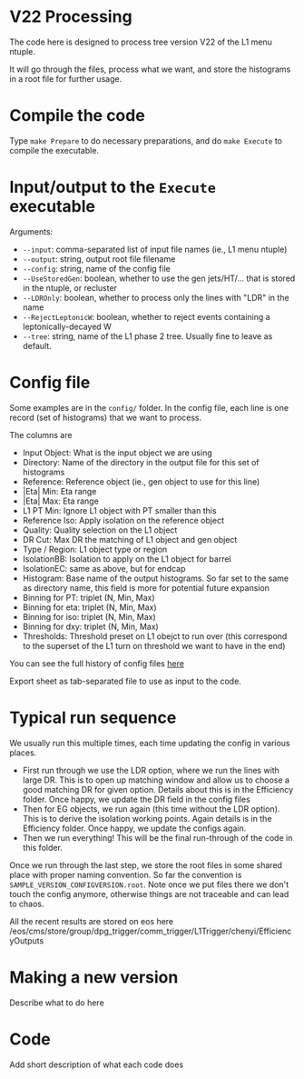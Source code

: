 
# V22 Processing

The code here is designed to process tree version V22 of the L1 menu ntuple.

It will go through the files, process what we want, and store the histograms in a root file for further usage.


# Compile the code

Type `make Prepare` to do necessary preparations,
and do `make Execute` to compile the executable.


# Input/output to the `Execute` executable

Arguments:
- `--input`: comma-separated list of input file names (ie., L1 menu ntuple)
- `--output`: string, output root file filename
- `--config`: string, name of the config file
- `--UseStoredGen`: boolean, whether to use the gen jets/HT/... that is stored in the ntuple, or recluster
- `--LDROnly`: boolean, whether to process only the lines with "LDR" in the name
- `--RejectLeptonicW`: boolean, whether to reject events containing a leptonically-decayed W
- `--tree`: string, name of the L1 phase 2 tree.  Usually fine to leave as default.


# Config file

Some examples are in the `config/` folder.  In the config file, each line is one record (set of histograms) that we want to process.

The columns are
- Input Object: What is the input object we are using
- Directory: Name of the directory in the output file for this set of histograms
- Reference: Reference object (ie., gen object to use for this line)
- |Eta| Min: Eta range
- |Eta| Max: Eta range
- L1 PT Min: Ignore L1 object with PT smaller than this
- Reference Iso: Apply isolation on the reference object
- Quality: Quality selection on the L1 object
- DR Cut: Max DR the matching of L1 object and gen object
- Type / Region: L1 object type or region
- IsolationBB: Isolation to apply on the L1 object for barrel
- IsolationEC: same as above, but for endcap
- Histogram: Base name of the output histograms.  So far set to the same as directory name, this field is more for potential future expansion
- Binning for PT: triplet (N, Min, Max)
- Binning for eta: triplet (N, Min, Max)
- Binning for iso: triplet (N, Min, Max)
- Binning for dxy: triplet (N, Min, Max)
- Thresholds: Threshold preset on L1 obejct to run over (this correspond to the superset of the L1 turn on threshold we want to have in the end)

You can see the full history of config files [here](https://docs.google.com/spreadsheets/d/14CVVhA6ITSTmv0x0Z2BRJ7cLgMKabi6TWsDXbyffGBg/edit#gid=462890739)

Export sheet as tab-separated file to use as input to the code.


# Typical run sequence 

We usually run this multiple times, each time updating the config in various places.

- First run through we use the LDR option, where we run the lines with large DR.  This is to open up matching window and allow us to choose a good matching DR for given option.  Details about this is in the Efficiency folder.  Once happy, we update the DR field in the config files
- Then for EG objects, we run again (this time without the LDR option).  This is to derive the isolation working points.  Again details is in the Efficiency folder.  Once happy, we update the configs again.
- Then we run everything!  This will be the final run-through of the code in this folder.

Once we run through the last step, we store the root files in some shared place with proper naming convention.  So far the convention is `SAMPLE_VERSION_CONFIGVERSION.root`.  Note once we put files there we don't touch the config anymore, otherwise things are not traceable and can lead to chaos.

All the recent results are stored on eos here /eos/cms/store/group/dpg_trigger/comm_trigger/L1Trigger/chenyi/EfficiencyOutputs




# Making a new version

Describe what to do here


# Code

Add short description of what each code does



